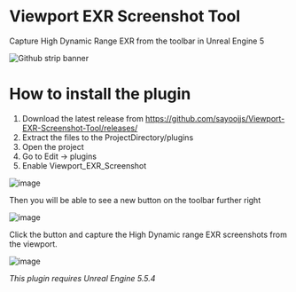 # Viewport EXR Screenshot Tool
 Capture High Dynamic Range EXR from the toolbar in Unreal Engine 5
 
![Github strip banner](https://github.com/user-attachments/assets/60a154cf-bdcc-4116-991f-5addf495ae1a)

# How to install the plugin

1) Download the latest release from https://github.com/sayoojjs/Viewport-EXR-Screenshot-Tool/releases/
2) Extract the files to the ProjectDirectory/plugins
3) Open the project
4) Go to Edit -> plugins
5) Enable Viewport_EXR_Screenshot
   
![image](https://github.com/user-attachments/assets/50eff91e-2a13-4d09-8693-4273f9f9648e)

Then you will be able to see a new button on the toolbar further right

![image](https://github.com/user-attachments/assets/042d0b76-c9bd-41a5-bd7e-72a79a7f19b8)

Click the button and capture the High Dynamic range EXR screenshots from the viewport.

   ![image](https://github.com/user-attachments/assets/ec54f4df-79cb-4479-bbc2-85dcdb1949f6)


   _This plugin requires Unreal Engine 5.5.4_
 
